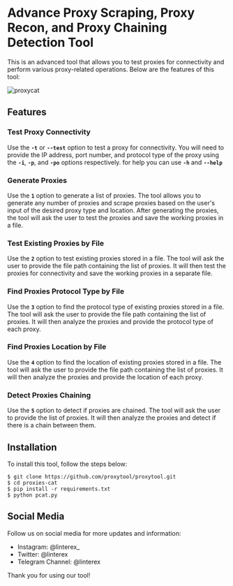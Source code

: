 # Advance Proxy Scraping, Proxy Recon, and Proxy Chaining Detection Tool
This is an advanced tool that allows you to test proxies for connectivity and perform various proxy-related operations. Below are the features of this tool:

![proxycat](https://user-images.githubusercontent.com/94799915/227518792-86279815-f320-4977-8b40-eab42c6d4c98.png)

## Features
### Test Proxy Connectivity
Use the **`-t`** or **`--test`** option to test a proxy for connectivity. You will need to provide the IP address, port number, and protocol type of the proxy using the **`-i`**, **`-p`**, and **`-po`** options respectively. for help you can use **`-h`** and **`--help`**

### Generate Proxies
Use the **`1`** option to generate a list of proxies. The tool allows you to generate any number of proxies and scrape proxies based on the user's input of the desired proxy type and location. After generating the proxies, the tool will ask the user to test the proxies and save the working proxies in a file.

### Test Existing Proxies by File
Use the **`2`** option to test existing proxies stored in a file. The tool will ask the user to provide the file path containing the list of proxies. It will then test the proxies for connectivity and save the working proxies in a separate file.

### Find Proxies Protocol Type by File
Use the **`3`** option to find the protocol type of existing proxies stored in a file. The tool will ask the user to provide the file path containing the list of proxies. It will then analyze the proxies and provide the protocol type of each proxy.

### Find Proxies Location by File
Use the **`4`** option to find the location of existing proxies stored in a file. The tool will ask the user to provide the file path containing the list of proxies. It will then analyze the proxies and provide the location of each proxy.

### Detect Proxies Chaining
Use the **`5`** option to detect if proxies are chained. The tool will ask the user to provide the list of proxies. It will then analyze the proxies and detect if there is a chain between them.

## Installation
To install this tool, follow the steps below:

```
$ git clone https://github.com/proxytool/proxytool.git
$ cd proxies-cat
$ pip install -r requirements.txt
$ python pcat.py
```

## Social Media
Follow us on social media for more updates and information:

* Instagram: @linterex_
* Twitter: @linterex
* Telegram Channel: @linterex

Thank you for using our tool!
